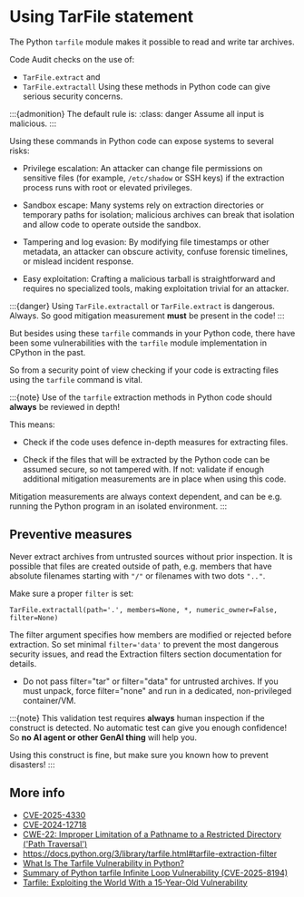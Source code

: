 # Using TarFile statement

The Python `tarfile` module makes it possible to read and write tar archives.

Code Audit checks on the use of:
* `TarFile.extract` and
* `TarFile.extractall`
Using these methods in Python code can give serious security concerns.


:::{admonition} The default rule is:
:class: danger
Assume all input is malicious.
:::

Using these commands in Python code can expose systems to several risks:

* Privilege escalation: An attacker can change file permissions on sensitive files (for example, `/etc/shadow` or SSH keys) if the extraction process runs with root or elevated privileges.

* Sandbox escape: Many systems rely on extraction directories or temporary paths for isolation; malicious archives can break that isolation and allow code to operate outside the sandbox.

* Tampering and log evasion: By modifying file timestamps or other metadata, an attacker can obscure activity, confuse forensic timelines, or mislead incident response.

* Easy exploitation: Crafting a malicious tarball is straightforward and requires no specialized tools, making exploitation trivial for an attacker.


:::{danger} 
Using `TarFile.extractall` or `TarFile.extract` is dangerous.
Always. So good mitigation measurement **must** be present in the code!
:::

But besides using these `tarfile` commands in your Python code, there have been some vulnerabilities with the `tarfile` module implementation in CPython in the past. 

So from a security point of view checking if your code is extracting files using the `tarfile` command is vital. 

:::{note} 
Use of the `tarfile` extraction methods in Python code should **always** be reviewed in depth! 

This means:
* Check if the code uses defence in-depth measures for extracting files. 

* Check if the files that will be extracted by the Python code can be assumed secure, so not tampered with. If not: validate if enough additional mitigation measurements are in place when using this code. 

Mitigation measurements are always context dependent, and can be e.g. running the Python program in an isolated environment.
:::

## Preventive measures

Never extract archives from untrusted sources without prior inspection. It is possible that files are created outside of path, e.g. members that have absolute filenames starting with `"/"` or filenames with two dots `".."`.

Make sure a proper `filter` is set:
```
TarFile.extractall(path='.', members=None, *, numeric_owner=False, filter=None)
```
The filter argument specifies how members are modified or rejected before extraction. So set minimal `filter='data'` to prevent the most dangerous security issues, and read the Extraction filters section documentation for details.


* Do not pass filter="tar" or filter="data" for untrusted archives.
If you must unpack, force filter="none" and run in a dedicated, non-privileged container/VM.

:::{note} 
This validation test requires **always** human inspection if the construct is detected.
No automatic test can give you enough confidence! So **no AI agent or other GenAI thing** will help you. 

Using this construct is fine, but make sure you known how to prevent disasters!
:::

## More info

* [CVE-2025-4330](https://www.cve.org/CVERecord?id=CVE-2025-4330)
* [CVE-2024-12718](https://nvd.nist.gov/vuln/detail/CVE-2024-12718)
* [CWE-22: Improper Limitation of a Pathname to a Restricted Directory ('Path Traversal')](https://cwe.mitre.org/data/definitions/22.html)
* https://docs.python.org/3/library/tarfile.html#tarfile-extraction-filter 
* [What Is The Tarfile Vulnerability in Python?](https://www.securitycompass.com/kontra/what-is-the-tarfile-vulnerability-in-python/) 
* [Summary of Python tarfile Infinite Loop Vulnerability (CVE-2025-8194)](https://zeropath.com/blog/cve-2025-8194-python-tarfile-infinite-loop)
* [Tarfile: Exploiting the World With a 15-Year-Old Vulnerability](https://www.trellix.com/blogs/research/tarfile-exploiting-the-world/)